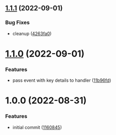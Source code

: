 ## [1.1.1](https://github.com/garredow/onyx-keys/compare/v1.1.0...v1.1.1) (2022-09-01)


### Bug Fixes

* cleanup ([4263fa0](https://github.com/garredow/onyx-keys/commit/4263fa0c7414740fb2f5cc7eb02b42500523229b))

# [1.1.0](https://github.com/garredow/onyx-keys/compare/v1.0.0...v1.1.0) (2022-09-01)


### Features

* pass event with key details to handler ([11b96fd](https://github.com/garredow/onyx-keys/commit/11b96fd0cfd50a45e74488f30e2eb905130f5e18))

# 1.0.0 (2022-08-31)


### Features

* initial commit ([1160845](https://github.com/garredow/onyx-keys/commit/11608452cd753a9c0875110dc060a10a8fdc98f6))
